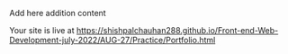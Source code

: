 Add here addition content


Your site is live at https://shishpalchauhan288.github.io/Front-end-Web-Development-july-2022/AUG-27/Practice/Portfolio.html
